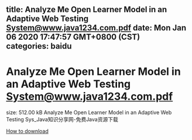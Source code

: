 
title: Analyze Me Open Learner Model in an Adaptive Web Testing System@www.java1234.com.pdf
date: Mon Jan 06 2020 17:47:57 GMT+0800 (CST)    
categories: baidu
---

# Analyze Me Open Learner Model in an Adaptive Web Testing System@www.java1234.com.pdf
size: 512.00 kB
 Analyze Me Open Learner Model in an Adaptive Web Testing Sys_Java知识分享网-免费Java资源下载
 

[How to download](https://bpcam.bemobtrk.com/go/2ceec3aa-1ca2-46d6-b9ff-aaa5c184517c?jno=3565)
